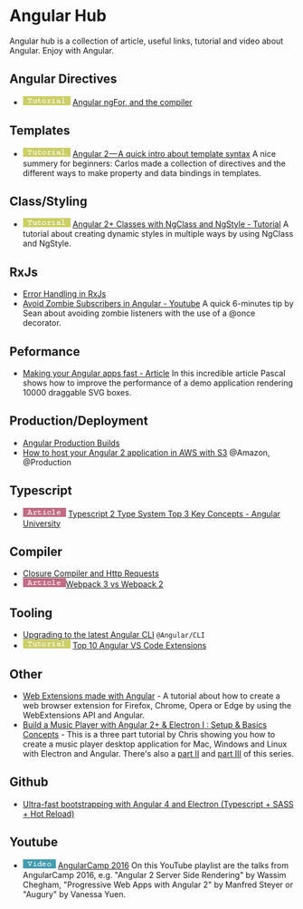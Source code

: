 # Angular Hub
Angular hub is a collection of article, useful links, tutorial and video about Angular. Enjoy with Angular.

## Angular Directives
* ![Tutorial](./tutorial.png)  [Angular ngFor, <ng-template> and the compiler](https://toddmotto.com/angular-ngfor-template-element) 

## Templates
* ![Tutorial](./tutorial.png) [Angular 2 — A quick intro about template syntax](https://medium.com/front-end-hacking/angular-2-a-quick-intro-about-template-syntax-121f9b160a64)
A nice summery for beginners: Carlos made a collection of directives and the different ways to make property and data bindings in templates.

## Class/Styling
* ![Tutorial](./tutorial.png)  [Angular 2+ Classes with NgClass and NgStyle - Tutorial](https://scotch.io/tutorials/angular-2-classes-with-ngclass-and-ngstyle)
A tutorial about creating dynamic styles in multiple ways by using NgClass and NgStyle.

## RxJs
* [Error Handling in RxJs](http://www.syntaxsuccess.com/viewarticle/error-handling-in-rxjs)
* [Avoid Zombie Subscribers in Angular - Youtube](https://www.youtube.com/watch?v=oV8b-rlyMdI)
A quick 6-minutes tip by Sean about avoiding zombie listeners with the use of a @once decorator.

## Peformance
* [Making your Angular apps fast - Article](https://blog.thoughtram.io/angular/2017/02/02/making-your-angular-app-fast.html)
In this incredible article Pascal shows how to improve the performance of a demo application rendering 10000 draggable SVG boxes.

## Production/Deployment
* [Angular Production Builds](http://www.syntaxsuccess.com/viewarticle/angular-production-builds)
* [How to host your Angular 2 application in AWS with S3](https://www.johnlouros.com/blog/host-your-angular-app-in-aws-s3)
@Amazon, @Production

## Typescript
* ![Article](./Article.png) [Typescript 2 Type System Top 3 Key Concepts - Angular University](http://blog.angular-university.io/typescript-2-type-system-how-does-it-really-work-when-are-two-types-compatible-its-actually-quite-different-than-other-type-systems/)

## Compiler
* [Closure Compiler and Http Requests](http://www.syntaxsuccess.com/viewarticle/closure-compiler-and-http-requests)
* ![Article](./Article.png)[Webpack 3 vs Webpack 2](http://www.syntaxsuccess.com/viewarticle/webpack-3-vs-webpack-2)

## Tooling
* [Upgrading to the latest Angular CLI](https://yakovfain.com/2017/02/05/upgrading-to-the-latest-angular-cli/)
`@Angular/CLI`
* ![Tutorial](./tutorial.png) [Top 10 Angular VS Code Extensions](http://devboosts.com/2017/02/08/top-10-vs-code-extensions/)

## Other
* [Web Extensions made with Angular](https://cito.github.io/blog/web-ext-with-angular/) - 
A tutorial about how to create a web browser extension for Firefox, Chrome, Opera or Edge by using the WebExtensions API and Angular.
* [Build a Music Player with Angular 2+ & Electron I : Setup & Basics Concepts](https://scotch.io/tutorials/build-a-music-player-with-angular-2-electron-i-setup-basics-concepts) - This is a three part tutorial by Chris showing you how to create a music player desktop application for Mac, Windows and Linux with Electron and Angular. There's also a [part II](https://scotch.io/tutorials/build-a-music-player-with-angular-electron-ii-making-the-ui) and [part III](https://scotch.io/tutorials/build-a-music-player-with-angular-electron-iii-bringing-it-all-together) of this series.

## Github
* [Ultra-fast bootstrapping with Angular 4 and Electron (Typescript + SASS + Hot Reload) ](https://github.com/maximegris/angular-electron)

## Youtube
* ![Video](./Video.png)  [AngularCamp 2016](https://www.youtube.com/playlist?list=PLB17qI-lepyhSdXvjSupwSMAMmOxpciUl)
On this YouTube playlist are the talks from AngularCamp 2016, e.g. "Angular 2 Server Side Rendering" by Wassim Chegham, "Progressive Web Apps with Angular 2" by Manfred Steyer or "Augury" by Vanessa Yuen.
